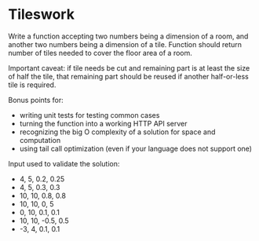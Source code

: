 # Tileswork

Write a function accepting two numbers being a dimension of a room, and another two numbers
being a dimension of a tile. Function should return number of tiles needed to cover the floor
area of a room.

Important caveat: if tile needs be cut and remaining part is at least the size of half
the tile, that remaining part should be reused if another half-or-less tile is required.

Bonus points for:
- writing unit tests for testing common cases
- turning the function into a working HTTP API server
- recognizing the big O complexity of a solution for space and computation
- using tail call optimization (even if your language does not support one)

Input used to validate the solution:
- 4, 5, 0.2, 0.25
- 4, 5, 0.3, 0.3
- 10, 10, 0.8, 0.8
- 10, 10, 0, 5
- 0, 10, 0.1, 0.1
- 10, 10, -0.5, 0.5
- -3, 4, 0.1, 0.1
